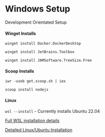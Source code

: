 # Windows Setup

Development Orientated Setup

#### Winget Installs

```winget install Docker.DockerDesktop```

```winget install JetBrains.Toolbox```

```winget install JAMSoftware.TreeSize.Free```

#### Scoop Installs

```iwr -useb get.scoop.sh | iex```

```scoop install nodejs```

#### Linux

```wsl --install``` - Currently installs Ubuntu 22.04

[Full WSL installation details](https://learn.microsoft.com/en-us/windows/wsl/install)

[Detailed Linux/Ubuntu Installation](https://github.com/MarkGravestock/linux-setup)
